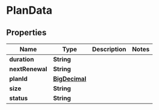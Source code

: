# PlanData

## Properties
Name | Type | Description | Notes
------------ | ------------- | ------------- | -------------
**duration** | **String** |  | 
**nextRenewal** | **String** |  | 
**planId** | [**BigDecimal**](BigDecimal.md) |  | 
**size** | **String** |  | 
**status** | **String** |  | 
